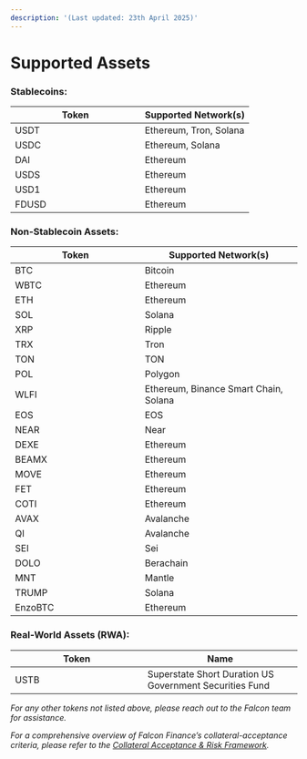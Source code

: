 ```yaml
---
description: '(Last updated: 23th April 2025)'
---
```


# Supported Assets

### **Stablecoins:**

<table><thead><tr><th width="212">Token</th><th>Supported Network(s)</th></tr></thead><tbody><tr><td>USDT</td><td>Ethereum, Tron, Solana</td></tr><tr><td>USDC</td><td>Ethereum, Solana</td></tr><tr><td>DAI</td><td>Ethereum</td></tr><tr><td>USDS</td><td>Ethereum</td></tr><tr><td>USD1</td><td>Ethereum</td></tr><tr><td>FDUSD</td><td>Ethereum </td></tr></tbody></table>

### **Non-Stablecoin Assets:**

<table><thead><tr><th width="212">Token</th><th>Supported Network(s)</th></tr></thead><tbody><tr><td>BTC</td><td>Bitcoin</td></tr><tr><td>WBTC</td><td>Ethereum</td></tr><tr><td>ETH</td><td>Ethereum</td></tr><tr><td>SOL</td><td>Solana</td></tr><tr><td>XRP</td><td>Ripple</td></tr><tr><td>TRX</td><td>Tron</td></tr><tr><td>TON</td><td>TON</td></tr><tr><td>POL</td><td>Polygon</td></tr><tr><td>WLFI</td><td>Ethereum, Binance Smart Chain, Solana</td></tr><tr><td>EOS</td><td>EOS</td></tr><tr><td>NEAR</td><td>Near</td></tr><tr><td>DEXE</td><td>Ethereum</td></tr><tr><td>BEAMX</td><td>Ethereum</td></tr><tr><td>MOVE</td><td>Ethereum</td></tr><tr><td>FET</td><td>Ethereum</td></tr><tr><td>COTI</td><td>Ethereum</td></tr><tr><td>AVAX</td><td>Avalanche</td></tr><tr><td>QI</td><td>Avalanche</td></tr><tr><td>SEI </td><td>Sei </td></tr><tr><td>DOLO</td><td>Berachain</td></tr><tr><td>MNT</td><td>Mantle</td></tr><tr><td>TRUMP</td><td>Solana</td></tr><tr><td>EnzoBTC</td><td>Ethereum</td></tr></tbody></table>

### **Real-World Assets (RWA):**

<table><thead><tr><th width="216.69140625">Token</th><th>Name</th></tr></thead><tbody><tr><td>USTB</td><td>Superstate Short Duration US Government Securities Fund</td></tr></tbody></table>

_For any other tokens not listed above, please reach out to the Falcon team for assistance._

_For a comprehensive overview of Falcon Finance’s collateral-acceptance criteria, please refer to the_ [_Collateral Acceptance & Risk Framework_](collateral-acceptance-and-risk-framework.md)_._
